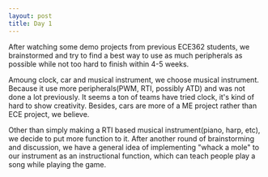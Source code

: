 ```yaml
---
layout: post
title: Day 1
---
```


After watching some demo projects from previous ECE362 students, we brainstormed and try to find a best way to use as much peripherals as possible while not too hard to finish within 4-5 weeks.

Amoung clock, car and musical instrument, we choose musical instrument. Because it use more peripherals(PWM, RTI, possibly ATD) and was not done a lot previously. It seems a ton of teams have tried clock, it's kind of hard to show creativity. Besides, cars are more of a ME project rather than ECE project, we believe. 

Other than simply making a RTI based musical instrument(piano, harp, etc), we decide to put more function to it. After another round of brainstorming and discussion, we have a general idea of implementing "whack a mole" to our instrument as an instructional function, which can teach people play a song while playing the game.